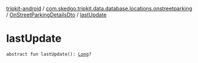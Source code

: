 [tripkit-android](../../index.md) / [com.skedgo.tripkit.data.database.locations.onstreetparking](../index.md) / [OnStreetParkingDetailsDto](index.md) / [lastUpdate](./last-update.md)

# lastUpdate

`abstract fun lastUpdate(): `[`Long`](https://kotlinlang.org/api/latest/jvm/stdlib/kotlin/-long/index.html)`?`